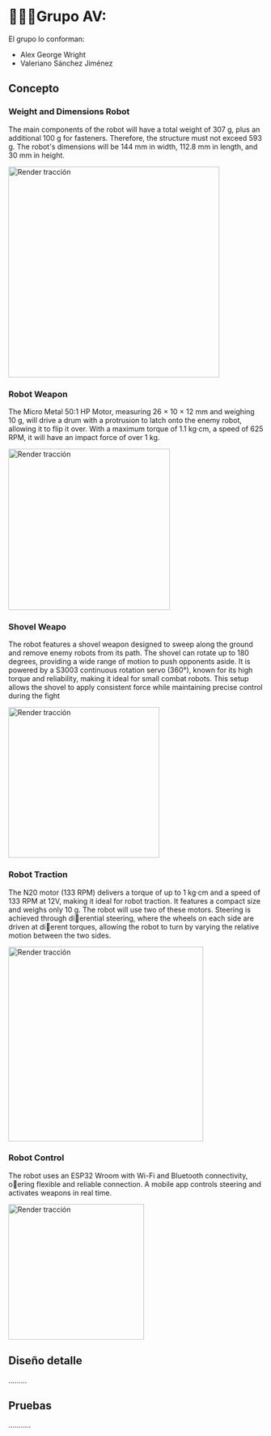 <div style="text-align: justify;">

# 👨🏻‍🎓Grupo AV:

</div>

El grupo lo conforman:

- Alex George Wright
- Valeriano Sánchez Jiménez

## Concepto

### Weight and Dimensions Robot

The main components of the robot will have a total weight of 307 g, plus an additional 100 g for fasteners. Therefore, the structure must not exceed 593 g. The robot's dimensions will be 144 mm in width, 112.8 mm in length, and 30 mm in height.

<img title="" src="https://i.ibb.co/8DMQRwWw/img-1.png" alt="Render tracción" width="417" data-align="center">

### Robot Weapon

The Micro Metal 50:1 HP Motor, measuring 26 × 10 × 12 mm and weighing 10 g, will drive a drum with a protrusion to latch onto the enemy robot, allowing it to flip it over. With a maximum torque of 1.1 kg·cm, a speed of 625 RPM, it will have an impact force of over 1 kg.

<img title="" src="https://i.ibb.co/2YgWM4RP/img-2.png" alt="Render tracción" width="319" data-align="center">

### Shovel Weapo

The robot features a shovel weapon designed to sweep along the ground and remove enemy robots from its path. The shovel can rotate up to 180 degrees, providing a wide range of motion to push opponents aside. It is powered by a S3003 continuous rotation servo (360°), known for its high torque and reliability, making it ideal for small combat robots. This setup allows the shovel to apply consistent force while maintaining precise control during the fight

<img title="" src="https://i.ibb.co/GvhcGpg6/img-3.png" alt="Render tracción" width="298" data-align="center">

### Robot Traction

The N20 motor (133 RPM) delivers a torque of up to 1 kg·cm and a speed of 133 RPM at 12V, making it ideal for robot traction. It features a compact size and weighs only 10 g. The robot will use two of these motors. Steering is achieved through di􀄔erential steering, where the wheels on each side are driven at di􀄔erent torques, allowing the robot to turn by varying the relative motion between the two sides.

<img title="" src="https://i.ibb.co/99b0QGPQ/img-4.png" alt="Render tracción" width="385" data-align="center">

### Robot Control

The robot uses an ESP32 Wroom with Wi-Fi and Bluetooth connectivity, o􀄔ering flexible and reliable connection. A mobile app controls steering and activates weapons in real time.

<img title="" src="https://i.ibb.co/F4BJJ8DJ/img-5.png" alt="Render tracción" width="268" data-align="center">

## Diseño detalle

.........

## Pruebas

...........
